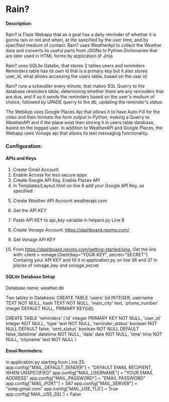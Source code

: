 # Rain?

#### Description:
Rain? is Flask Webapp that as a goal has a daily reminder of whether it is gonna rain or not and when, at the specified by the user time, and by specified medium of contact.
Rain? uses WeatherApi to collect the Weather data and converts its useful parts from JSONs to Python Dictionaries that are later used in HTML forms by application of Jinja

Rain? uses SQLite Databe, that stores 2 tables users and reminders
Reminders table has its own id that is a primary key but it also stores user_id, what allows accessing the users table, based on the user id

Rain? runs a scheudler every minute, that makes SQL Querry to the database reminders table, determining whether there are any reminders that are due, and if so
it sends the reminders based on the user's medium of choice, followed by UPADE querry to the db, updating the reminder's status

The WebApp uses Google Places Api that allows it to have Auto-Fill for the cities and then formats the form output in Python, making a Querry to WeatherAPI and if the place
exist then storing it in users table database, based on the logged user.
In addition to WeatherAPI and Google Places, the Webapp uses Vonage api that allows its text messaging functionality.

### Configuration:

#### APIs and Keys
1. Create Gmail Account
2. Enable Access for less secure apps
3. Create Google API Key, Enable Places API
4. In Templates/Layout.html on line 6 add your Google API Key, as specified:
<script src="https://maps.googleapis.com/maps/api/js?key=PLACE_FOR_YOUR_API_KEY&libraries=places"></script>

5. Create Weather API Account weatherapi.com
6. Get the API KEY
7. Paste API KEY to api_key variable in helpers.py Line 8

8. Create Vonage Account: https://dashboard.nexmo.com/
9. Get Vonage API KEY
10. From https://dashboard.nexmo.com/getting-started/sms, Get the line with:
client = vonage.Client(key="YOUR KEY", secret="SECRET")
Containig your API KEY and fill it in application.py on line 36 and 37 in places of vonage_key and vonage_secret

#### SQLite Database Setup
Database name: weather.db

Two tables in Databese:
CREATE TABLE 'users' (id INTEGER, username TEXT NOT NULL, hash TEXT NOT NULL, 'main_city' text, 'phone_number' integer DEFAULT NULL, PRIMARY KEY(id))


CREATE TABLE 'reminders' ('id' integer PRIMARY KEY NOT NULL, 'user_id' integer NOT NULL, 'type' text NOT NULL, 'reminder_status' boolean NOT NULL DEFAULT false, 'sent_status' boolean NOT NULL DEFAULT false,'datetime' datetime NOT NULL, 'date' date NOT NULL, 'time' time NOT NULL, 'cityname' text NOT NULL )

#### Email Reminders:
In application.py starting from Line 25:
app.config["MAIL_DEFAULT_SENDER"] = "DEFAULT EMAIL RECIPIENT, WHEN UNSPECIFIED"
app.config["MAIL_USERNAME"] = "YOUR EMAIL ADDRESS"
app.config["MAIL_PASSWORD"] = "EMAIL PASSWORD"
app.config["MAIL_PORT"] = 587
app.config["MAIL_SERVER"] = "smtp.gmail.com"
app.config['MAIL_USE_TLS'] = True
app.config['MAIL_USE_SSL'] = False

